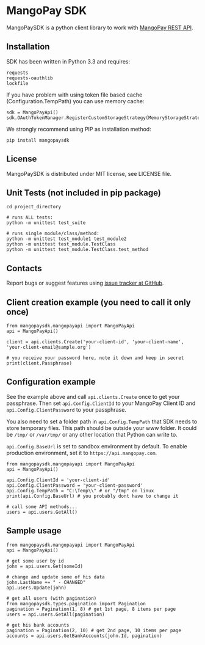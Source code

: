 MangoPay SDK
=================================================
MangoPaySDK is a python client library to work with
[MangoPay REST API](http://docs.mangopay.com/api-references/).


Installation
-------------------------------------------------
SDK has been written in Python 3.3
and requires:

	requests
	requests-oauthlib
	lockfile

	
If you have problem with using token file based cache (Configuration.TempPath) you can use memory cache:
	
	sdk = MangoPayApi()
	sdk.OAuthTokenManager.RegisterCustomStorageStrategy(MemoryStorageStrategy())

We strongly recommend using PIP as installation method:

    pip install mangopaysdk


License
-------------------------------------------------
MangoPaySDK is distributed under MIT license, see LICENSE file.


Unit Tests (not included in pip package)
-------------------------------------------------

    cd project_directory

    # runs ALL tests:
    python -m unittest test_suite

    # runs single module/class/method:
    python -m unittest test_module1 test_module2
    python -m unittest test_module.TestClass
    python -m unittest test_module.TestClass.test_method


Contacts
-------------------------------------------------
Report bugs or suggest features using
[issue tracker at GitHub](https://github.com/MangoPay/mangopay2-python-sdk).



Client creation example (you need to call it only once)
-------------------------------------------------

    from mangopaysdk.mangopayapi import MangoPayApi
    api = MangoPayApi()

    client = api.clients.Create('your-client-id', 'your-client-name', 'your-client-email@sample.org')
    
    # you receive your password here, note it down and keep in secret
    print(client.Passphrase)


Configuration example
-------------------------------------------------
See the example above and call `api.clients.Create` once to get your passphrase.
Then set `api.Config.ClientId` to your MangoPay Client ID and 
`api.Config.ClientPassword` to your passphrase.

You also need to set a folder path in `api.Config.TempPath` that SDK needs 
to store temporary files. This path should be outside your www folder.
It could be `/tmp/` or `/var/tmp/` or any other location that Python can write to.

`api.Config.BaseUrl` is set to sandbox environment by default. To enable production
environment, set it to `https://api.mangopay.com`.

    from mangopaysdk.mangopayapi import MangoPayApi
    api = MangoPayApi()

    api.Config.ClientId = 'your-client-id'
    api.Config.ClientPassword = 'your-client-password'
    api.Config.TempPath = "C:\Temp\\" # or "/tmp" on linux
    print(api.Config.BaseUrl) # you probably dont have to change it

    # call some API methods...
    users = api.users.GetAll()


Sample usage
-------------------------------------------------

    from mangopaysdk.mangopayapi import MangoPayApi
    api = MangoPayApi()
	
    # get some user by id
    john = api.users.Get(someId)

    # change and update some of his data
    john.LastName += " - CHANGED"
    api.users.Update(john)

    # get all users (with pagination)
    from mangopaysdk.types.pagination import Pagination
    pagination = Pagination(1, 8) # get 1st page, 8 items per page
    users = api.users.GetAll(pagination)

    # get his bank accounts
    pagination = Pagination(2, 10) # get 2nd page, 10 items per page
    accounts = api.users.GetBankAccounts(john.Id, pagination)

